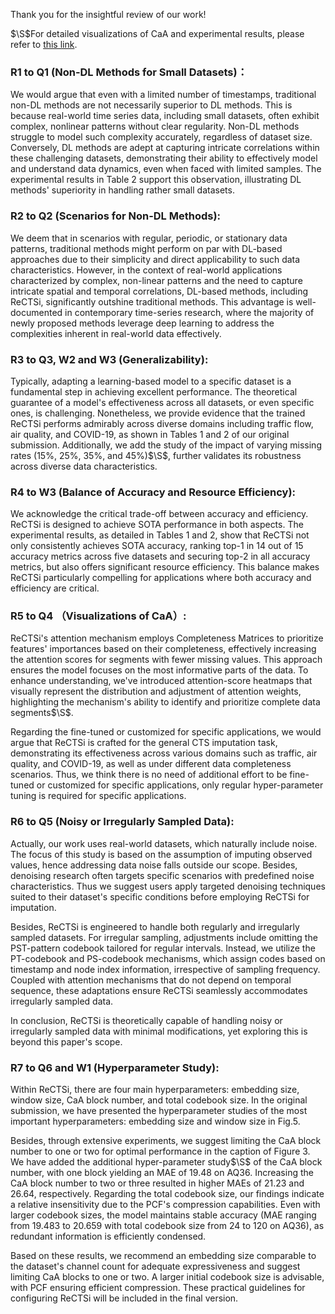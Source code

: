 Thank you for the insightful review of our work!

$\S$For detailed visualizations of CaA and experimental results, please refer to [this link](http://bit.ly/49ADwMX).

### R1 to Q1 (Non-DL Methods for Small Datasets)：
We would argue that even with a limited number of timestamps, traditional non-DL methods are not necessarily superior to DL methods. This is because real-world time series data, including small datasets, often exhibit complex, nonlinear patterns without clear regularity. Non-DL methods struggle to model such complexity accurately, regardless of dataset size. Conversely, DL methods are adept at capturing intricate correlations within these challenging datasets, demonstrating their ability to effectively model and understand data dynamics, even when faced with limited samples. The experimental results in Table 2 support this observation, illustrating DL methods' superiority in handling rather small datasets.
### R2 to Q2 (Scenarios for Non-DL Methods):
We deem that in scenarios with regular, periodic, or stationary data patterns, traditional methods might perform on par with DL-based approaches due to their simplicity and direct applicability to such data characteristics. However, in the context of real-world applications characterized by complex, non-linear patterns and the need to capture intricate spatial and temporal correlations, DL-based methods, including ReCTSi, significantly outshine traditional methods. This advantage is well-documented in contemporary time-series research, where the majority of newly proposed methods leverage deep learning to address the complexities inherent in real-world data effectively.
### R3 to Q3, W2 and W3 (Generalizability):
Typically, adapting a learning-based model to a specific dataset is a fundamental step in achieving excellent performance. The theoretical guarantee of a model's effectiveness across all datasets, or even specific ones, is challenging. Nonetheless, we provide evidence that the trained ReCTSi performs admirably across diverse domains including traffic flow, air quality, and COVID-19, as shown in Tables 1 and 2 of our original submission. Additionally, we add the study of the impact of varying missing rates (15%, 25%, 35%, and 45%)$\S$, further validates its robustness across diverse data characteristics.
### R4 to W3 (Balance of Accuracy and Resource Efficiency):
We acknowledge the critical trade-off between accuracy and efficiency. ReCTSi is designed to achieve SOTA performance in both aspects. The experimental results, as detailed in Tables 1 and 2, show that ReCTSi not only consistently achieves SOTA accuracy, ranking top-1 in 14 out of 15 accuracy metrics across five datasets and securing top-2 in all accuracy metrics, but also offers significant resource efficiency. This balance makes ReCTSi particularly compelling for applications where both accuracy and efficiency are critical.
### R5 to Q4 （Visualizations of CaA）:
ReCTSi's attention mechanism employs Completeness Matrices to prioritize features' importances based on their completeness, effectively increasing the attention scores for segments with fewer missing values. This approach ensures the model focuses on the most informative parts of the data. To enhance understanding, we've introduced attention-score heatmaps that visually represent the distribution and adjustment of attention weights, highlighting the mechanism's ability to identify and prioritize complete data segments$\S$.

Regarding the fine-tuned or customized for specific applications, we would argue that ReCTSi is crafted for the general CTS imputation task, demonstrating its effectiveness across various domains such as traffic, air quality, and COVID-19, as well as under different data completeness scenarios. Thus, we think there is no need of additional effort to be fine-tuned or customized for specific applications, only regular hyper-parameter tuning is required for specific applications.
### R6 to Q5 (Noisy or Irregularly Sampled Data):
Actually, our work uses real-world datasets, which naturally include noise. The focus of this study is based on the assumption of imputing observed values, hence addressing data noise falls outside our scope. Besides, denoising research often targets specific scenarios with predefined noise characteristics. Thus we suggest users apply targeted denoising techniques suited to their dataset's specific conditions before employing ReCTSi for imputation.

Besides, ReCTSi is engineered to handle both regularly and irregularly sampled datasets. For irregular sampling, adjustments include omitting the PST-pattern codebook tailored for regular intervals. Instead, we utilize the PT-codebook and PS-codebook mechanisms, which assign codes based on timestamp and node index information, irrespective of sampling frequency. Coupled with attention mechanisms that do not depend on temporal sequence, these adaptations ensure ReCTSi seamlessly accommodates irregularly sampled data.

In conclusion, ReCTSi is theoretically capable of handling noisy or irregularly sampled data with minimal modifications, yet exploring this is beyond this paper's scope.
### R7 to Q6 and W1 (Hyperparameter Study):
Within ReCTSi, there are four main hyperparameters: embedding size, window size, CaA block number, and total codebook size. In the original submission, we have presented the hyperparameter studies of the most important hyperparameters: embedding size and window size in Fig.5. 

Besides, through extensive experiments, we suggest limiting the CaA block number to one or two for optimal performance in the caption of Figure 3. We have added the additional hyper-parameter study$\S$ of the CaA block number, with one block yielding an MAE of 19.48 on AQ36. Increasing the CaA block number to two or three resulted in higher MAEs of 21.23 and 26.64, respectively. Regarding the total codebook size, our findings indicate a relative insensitivity due to the PCF's compression capabilities. Even with larger codebook sizes, the model maintains stable accuracy (MAE ranging from 19.483 to 20.659 with total codebook size from 24 to 120 on AQ36), as redundant information is efficiently condensed.

Based on these results, we recommend an embedding size comparable to the dataset's channel count for adequate expressiveness and suggest limiting CaA blocks to one or two. A larger initial codebook size is advisable, with PCF ensuring efficient compression. These practical guidelines for configuring ReCTSi will be included in the final version.

